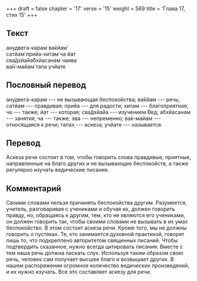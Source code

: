 +++
draft = false
chapter = '17'
verse = '15'
weight = 569
title = 'Глава 17, стих 15'
+++
## Текст

анудвега-карам̇ ва̄кйам̇  
сатйам̇ прийа-хитам̇ ча йат  
сва̄дхйа̄йа̄бхйасанам̇ чаива  
ва̄н̇-майам̇ тапа учйате

## Пословный перевод

анудвега-карам --- не вызывающая беспокойства; ва̄кйам --- речь; сатйам
--- правдивая; прийа --- для радости; хитам --- благоприятная; ча ---
также; йат --- которая; сва̄дхйа̄йа --- изучением Вед; абхйасанам ---
занятия; ча --- также; эва --- непременно; ва̄к-майам --- относящаяся к
речи; тапах̣ --- аскеза; учйате --- называется.

## Перевод

Аскеза речи состоит в том, чтобы говорить слова правдивые, приятные,
направленные на благо других и не вызывающие беспокойств, а также
регулярно изучать ведические писания.

## Комментарий

Своими словами нельзя причинять беспокойства другим. Разумеется,
учитель, разговаривая с учениками и обучая их, должен говорить правду,
но, обращаясь к другим, тем, кто не являются его учениками, он должен
говорить так, чтобы своими словами не вызывать в их умах беспокойство. В
этом состоит аскеза речи. Кроме того, мы не должны говорить о пустяках.
Те, кто занимается духовной практикой, говорят лишь то, что подкреплено
авторитетом священных писаний. Чтобы подтвердить сказанное, нужно всегда
цитировать писания. Вместе с тем наша речь должна ласкать слух.
Используя таким образом свою речь, человек сам получает высшее благо и
возвышает других. В нашем распоряжении огромное количество ведических
произведений, и их нужно изучать. Все это составляет аскезу для речи.

